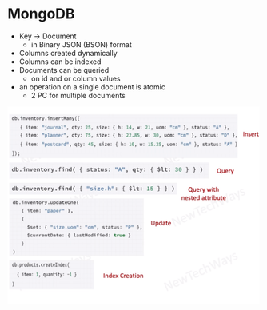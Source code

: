 # MongoDB
- Key -> Document
  - in Binary JSON (BSON) format
- Columns created dynamically
- Columns can be indexed
- Documents can be queried
  - on id and or column values
- an operation on a single document is atomic
  - 2 PC for multiple documents

![Alt text](./images/image-38.png)